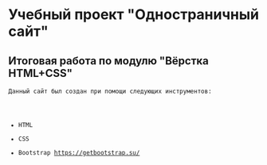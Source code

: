 # Учебный проект "Одностраничный сайт"
## Итоговая работа по модулю "Вёрстка HTML+CSS"
<code>Данный сайт был создан при помощи следующих инструментов:
* HTML
* CSS
* Bootstrap https://getbootstrap.su/
<code/>
